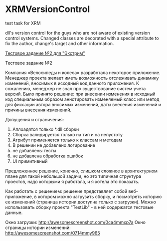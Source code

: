 # XRMVersionControl
test task for XRM

dll's version control for the guys who are not aware of existing version control systems. Changed classes are decorated with a special attribute to fix the author, change's target and other information.

<a href="http://xrm.ru/job/test_task/">Тестовое задание №2 для "Экстрим"</a>

Тестовое задание №2

Компания «Велосипеды и колеса» разработала некоторое приложение.
Менеджер проекта желает иметь возможность отслеживать динамику изменений, вносимых в исходный код данного приложения. К сожалению, менеджер не знал про существование  систем учета версий. Было принято решение: при внесении изменения в исходный код специальным образом аннотировать изменяемый класс или метод  для фиксации автора вносимых изменений, даты внесения изменений и причины внесения изменений.

Допущения и ограничения:

<ol>
<li>Аплоадятся только *.dll сборки</li>
<li>Сборка валидируется только на тип и на непустоту</li>
<li>Атрибут применяется только к классам и методам</li>
<li>В решении не добавлено логирование</li>
<li>не добавлены тесты</li>
<li>не добавлена обработка ошибок</li>
<li>UI примитивный</li>
</ol>
Предложенное решение, конечно, слишком сложное в архитектурном плане для такой небольшой задачи, но это типичная структура проектов, надо которыми я работала, и я хотела это показать.

Как работать с решением:
решение представляет собой веб-приложение, в котором можно загрузить сборку, и посмотреть историю ее изменений (страница истории доступна только с загрузки).
Можно использовать сборку проекта "TestLib" - в ней содержатся тестовые данные. 

Окно загрузки:
http://awesomescreenshot.com/0ca4mmxp7a
Окно страницы истории изменений:
http://awesomescreenshot.com/0714mmy965


